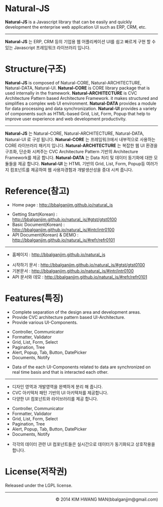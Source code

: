 Natural-JS
==========
**Natural-JS** is a Javascript library that can be easily and quickly development the enterprise web application UI such as ERP, CRM, etc.

----------------------------------------------

**Natural-JS** 는 ERP, CRM 등의 기업용 웹 어플리케이션 UI를 쉽고 빠르게 구현 할 수 있는 Javascript 프레임워크 라이브러리 입니다.

Structure(구조)
==========
**Natural-JS** is composed of Natural-CORE, Natural-ARCHITECTURE, Natural-DATA, Natural-UI.
**Natural-CORE** is CORE library package that is used internally in the framework.
**Natural-ARCHITECTURE** is CVC Architecture Pattern based Architecture Framework. it makes structured and simplifies a complex web UI environment.
**Natural-DATA** provides a module for data processing and data synchronization.
**Natural-UI** provides a variety of components such as HTML-based Grid, List, Form, Popup that help to improve user experience and web development productivity.

----------------------------------------------

**Natural-JS** 는 Natural-CORE, Natural-ARCHITECTURE, Natural-DATA, Natural-UI 로 구성 됩니다.
**Natural-CORE** 는 프레임워크에서 내부적으로 사용하는 CORE 라이브러리 패키지 입니다.
**Natural-ARCHITECTURE** 는 복잡한 웹 UI 환경을 구조화, 단순화 시켜주는 CVC Architecture Pattern 기반의 Architecture Framework를 제공 합니다.
**Natural-DATA** 는 Data 처리 및 데이터 동기화에 대한 모듈들을 제공 합니다.
**Natural-UI** 는 HTML 기반의 Grid, List, Form, Popup등 여러가지 컴포넌트를 제공하여 웹 사용자경험과 개발생산성을 증대 시켜 줍니다.

Reference(참고)
=========
- Home page : http://bbalganjjm.github.io/natural_js
 * Getting Start(Korean) : http://bbalganjjm.github.io/natural_js/#gtst/gtst0100
 * Basic Document(Korean) : http://bbalganjjm.github.io/natural_js/#intr/intr0100
 * API Document(Korean) & DEMO : http://bbalganjjm.github.io/natural_js/#refr/refr0101

----------------------------------------------

- 홈페이지 : http://bbalganjjm.github.io/natural_js
 * 시작하기 문서 : http://bbalganjjm.github.io/natural_js/#gtst/gtst0100
 * 기본문서 : http://bbalganjjm.github.io/natural_js/#intr/intr0100
 * API 문서와 데모 : http://bbalganjjm.github.io/natural_js/#refr/refr0101

Features(특징)
========
- Complete separation of the design area and development areas.
- Provide CVC architecture pattern based UI-Architecture.
- Provide various UI-Components.
 * Controller, Communicator
 * Formatter, Validator
 * Grid, List, Form, Select
 * Pagination, Tree
 * Alert, Popup, Tab, Button, DatePicker
 * Documents, Notify
- Data of the each UI-Components related to data are synchronized on real time basis and that is interacted each other.

----------------------------------------------

- 디자인 영역과 개발영역을 완벽하게 분리 해 줍니다.
- CVC 아키텍처 패턴 기반의 UI 아키텍처를 제공합니다.
- 다양한 UI 컴포넌트와 라이브러리를 제공 합니다.
 * Controller, Communicator
 * Formatter, Validator
 * Grid, List, Form, Select
 * Pagination, Tree
 * Alert, Popup, Tab, Button, DatePicker
 * Documents, Notify
- 각각의 데이터 관련 UI 컴포넌트들은 실시간으로 데이터가 동기화되고 상호작용을 합니다.

License(저작권)
=======
Released under the LGPL license.

<hr/>

<p align="right">&copy; 2014 KIM HWANG MAN(bbalganjjm@gmail.com)</p>